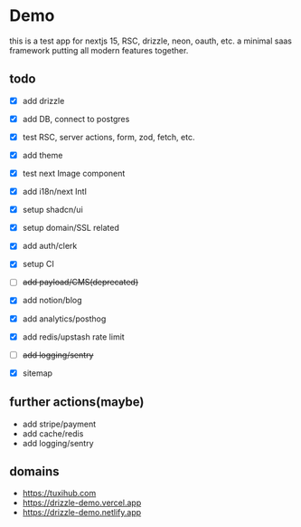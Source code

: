# Demo
this is a test app for nextjs 15, RSC, drizzle, neon, oauth, etc.
a minimal saas framework putting all modern features together.

## todo
- [x] add drizzle
- [x] add DB, connect to postgres
- [x] test RSC, server actions, form, zod, fetch, etc.
- [x] add theme
- [x] test next Image component
- [x] add i18n/next Intl
- [x] setup shadcn/ui
- [x] setup domain/SSL related
- [x] add auth/clerk
- [x] setup CI
- [ ] ~~add payload/CMS(deprecated)~~
- [x] add notion/blog
- [x] add analytics/posthog
- [x] add redis/upstash rate limit
- [ ] ~~add logging/sentry~~
- [x] sitemap


## further actions(maybe)
- add stripe/payment
- add cache/redis
- add logging/sentry


## domains
- https://tuxihub.com
- https://drizzle-demo.vercel.app
- https://drizzle-demo.netlify.app